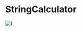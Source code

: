 # StringCalculator
![1](https://user-images.githubusercontent.com/44508145/208189172-92c71cfc-a0f1-4a98-9bfd-5835becf4e73.jpg)
